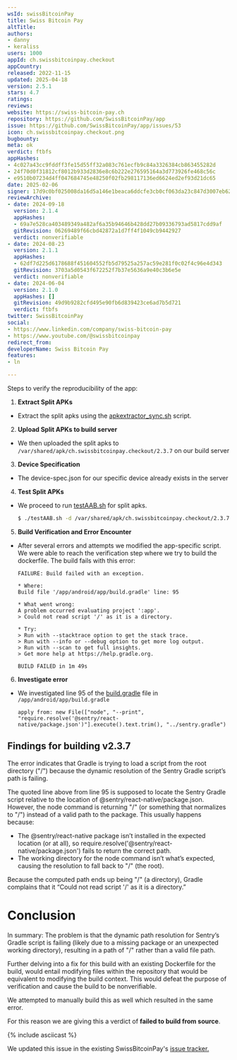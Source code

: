 ```yaml
---
wsId: swissBitcoinPay
title: Swiss Bitcoin Pay
altTitle: 
authors:
- danny
- keraliss
users: 1000
appId: ch.swissbitcoinpay.checkout
appCountry: 
released: 2022-11-15
updated: 2025-04-18
version: 2.5.1
stars: 4.7
ratings: 
reviews: 
website: https://swiss-bitcoin-pay.ch
repository: https://github.com/SwissBitcoinPay/app
issue: https://github.com/SwissBitcoinPay/app/issues/53
icon: ch.swissbitcoinpay.checkout.png
bugbounty: 
meta: ok
verdict: ftbfs
appHashes:
- 4c027a43cc9fddff3fe15d55ff32a083c761ecfb9c84a3326384cb863455282d
- 24f70d0f31812cf8012b933d2836e8c6b222e276595164a3d773926fe468c56c
- e9510b07234d4ff047684745e48250f02fb298117136ed6624ed2ef93d21dc65
date: 2025-02-06
signer: 17d9c0bf025008da16d5a146e1beaca6ddcfe3cb0cf063da23c847d3007eb621
reviewArchive:
- date: 2024-09-18
  version: 2.1.4
  appHashes:
  - 69a7e528ca403489349a482af6a35b94646b428dd27b09336793ad5817cdd9af
  gitRevision: 06269489f66cbd42872a1d7ff4f1049cb9442927
  verdict: nonverifiable
- date: 2024-08-23
  version: 2.1.1
  appHashes:
  - 62df7d225d6178688f451604552fb5d79525a257ac59e281f0c02f4c96e4d343
  gitRevision: 3703a5d0543f672252f7b37e5636a9e40c3b6e5e
  verdict: nonverifiable
- date: 2024-06-04
  version: 2.1.0
  appHashes: []
  gitRevision: 49d9b9282cfd495e90fb6d839423ce6ad7b5d721
  verdict: ftbfs
twitter: SwissBitcoinPay
social:
- https://www.linkedin.com/company/swiss-bitcoin-pay
- https://www.youtube.com/@swissbitcoinpay
redirect_from: 
developerName: Swiss Bitcoin Pay
features:
- ln

---
```


Steps to verify the reproducibility of the app: 

1. **Extract Split APKs**
  - Extract the split apks using the [apkextractor_sync.sh](https://gitlab.com/walletscrutiny/walletScrutinyCom/-/blob/master/apkextractor_sync.sh) script.
2. **Upload Split APKs to build server**
  - We then uploaded the split apks to `/var/shared/apk/ch.swissbitcoinpay.checkout/2.3.7` on our build server
3. **Device Specification**
  - The device-spec.json for our specific device already exists in the server
4. **Test Split APKs**
  - We proceed to run [testAAB.sh](https://gitlab.com/walletscrutiny/walletScrutinyCom/-/blob/master/testAAB.sh) for split apks.
    ```bash
    $ ./testAAB.sh -d /var/shared/apk/ch.swissbitcoinpay.checkout/2.3.7 -s /var/shared/device-spec/a11/device-spec.json
    ```

5. **Build Verification and Error Encounter**
  - After several errors and attempts we modified the app-specific script. We were able to reach the verification step where we try to build the dockerfile. The build fails with this error:

    ```
    FAILURE: Build failed with an exception.

    * Where:
    Build file '/app/android/app/build.gradle' line: 95

    * What went wrong:
    A problem occurred evaluating project ':app'.
    > Could not read script '/' as it is a directory.

    * Try:
    > Run with --stacktrace option to get the stack trace.
    > Run with --info or --debug option to get more log output.
    > Run with --scan to get full insights.
    > Get more help at https://help.gradle.org.

    BUILD FAILED in 1m 49s
    ```

6. **Investigate error**
  - We investigated line 95 of the [build.gradle](https://github.com/SwissBitcoinPay/app/blob/b25046e56ac36460d82dd8dba73882318a4aa666/android/app/build.gradle#L95) file in `/app/android/app/build.gradle`
    ```
    apply from: new File(["node", "--print", "require.resolve('@sentry/react-native/package.json')"].execute().text.trim(), "../sentry.gradle")
    ```

## Findings for building v2.3.7

The error indicates that Gradle is trying to load a script from the root directory ("/") because the dynamic resolution of the Sentry Gradle script’s path is failing.

The quoted line above from line 95 is supposed to locate the Sentry Gradle script relative to the location of @sentry/react-native/package.json. However, the node command is returning "/" (or something that normalizes to "/") instead of a valid path to the package. This usually happens because:

- The @sentry/react-native package isn’t installed in the expected location (or at all), so require.resolve('@sentry/react-native/package.json') fails to return the correct path.
- The working directory for the node command isn’t what’s expected, causing the resolution to fall back to "/" (the root).

Because the computed path ends up being "/" (a directory), Gradle complains that it “Could not read script '/' as it is a directory.”

# Conclusion

In summary: The problem is that the dynamic path resolution for Sentry’s Gradle script is failing (likely due to a missing package or an unexpected working directory), resulting in a path of "/" rather than a valid file path.

Further delving into a fix for this build with an existing Dockerfile for the build, would entail modifying files within the repository that would be equivalent to modifying the build context. This would defeat the purpose of verification and cause the build to be nonverifiable.

We attempted to manually build this as well which resulted in the same error.

For this reason we are giving this a verdict of **failed to build from source**.

{% include asciicast %}

We updated this issue in the existing SwissBitcoinPay's [issue tracker.](https://github.com/SwissBitcoinPay/app/issues/107)
